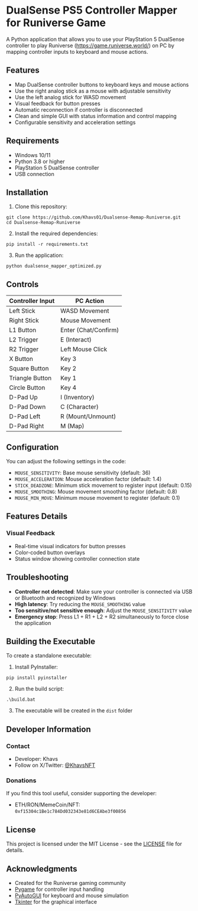 # DualSense PS5 Controller Mapper for Runiverse Game

A Python application that allows you to use your PlayStation 5 DualSense controller to play Runiverse (https://game.runiverse.world/) on PC by mapping controller inputs to keyboard and mouse actions.

## Features

- Map DualSense controller buttons to keyboard keys and mouse actions
- Use the right analog stick as a mouse with adjustable sensitivity
- Use the left analog stick for WASD movement
- Visual feedback for button presses
- Automatic reconnection if controller is disconnected
- Clean and simple GUI with status information and control mapping
- Configurable sensitivity and acceleration settings

## Requirements

- Windows 10/11
- Python 3.8 or higher
- PlayStation 5 DualSense controller
- USB connection

## Installation

1. Clone this repository:
```
git clone https://github.com/Khavs01/Dualsense-Remap-Runiverse.git
cd Dualsense-Remap-Runiverse
```

2. Install the required dependencies:
```
pip install -r requirements.txt
```

3. Run the application:
```
python dualsense_mapper_optimized.py
```

## Controls

| Controller Input | PC Action |
|-----------------|-----------|
| Left Stick      | WASD Movement |
| Right Stick     | Mouse Movement |
| L1 Button       | Enter (Chat/Confirm) |
| L2 Trigger      | E (Interact) |
| R2 Trigger      | Left Mouse Click |
| X Button        | Key 3 |
| Square Button   | Key 2 |
| Triangle Button | Key 1 |
| Circle Button   | Key 4 |
| D-Pad Up        | I (Inventory) |
| D-Pad Down      | C (Character) |
| D-Pad Left      | R (Mount/Unmount) |
| D-Pad Right     | M (Map) |

## Configuration

You can adjust the following settings in the code:

- `MOUSE_SENSITIVITY`: Base mouse sensitivity (default: 36)
- `MOUSE_ACCELERATION`: Mouse acceleration factor (default: 1.4)
- `STICK_DEADZONE`: Minimum stick movement to register input (default: 0.15)
- `MOUSE_SMOOTHING`: Mouse movement smoothing factor (default: 0.8)
- `MOUSE_MIN_MOVE`: Minimum mouse movement to register (default: 0.1)

## Features Details

### Visual Feedback
- Real-time visual indicators for button presses
- Color-coded button overlays
- Status window showing controller connection state

## Troubleshooting

- **Controller not detected**: Make sure your controller is connected via USB or Bluetooth and recognized by Windows
- **High latency**: Try reducing the `MOUSE_SMOOTHING` value
- **Too sensitive/not sensitive enough**: Adjust the `MOUSE_SENSITIVITY` value
- **Emergency stop**: Press L1 + R1 + L2 + R2 simultaneously to force close the application

## Building the Executable

To create a standalone executable:

1. Install PyInstaller:
```
pip install pyinstaller
```

2. Run the build script:
```
.\build.bat
```

3. The executable will be created in the `dist` folder

## Developer Information

### Contact
- Developer: Khavs
- Follow on X/Twitter: [@KhavsNFT](https://x.com/KhavsNFT)

### Donations
If you find this tool useful, consider supporting the developer:

- ETH/RON/MemeCoin/NFT: `0xf15304c1Be1c784Dd032343e81d6CEAbe3f00856`

## License

This project is licensed under the MIT License - see the [LICENSE](LICENSE) file for details.

## Acknowledgments

- Created for the Runiverse gaming community
- [Pygame](https://www.pygame.org/) for controller input handling
- [PyAutoGUI](https://pyautogui.readthedocs.io/) for keyboard and mouse simulation
- [Tkinter](https://docs.python.org/3/library/tkinter.html) for the graphical interface 